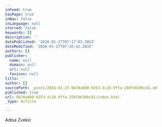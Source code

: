```yaml
---
inFeed: true
hasPage: true
inNav: false
inLanguage: null
starred: false
keywords: []
description: ''
datePublished: '2016-01-27T07:17:03.301Z'
dateModified: '2016-01-27T07:16:42.383Z'
authors: []
publisher:
  name: null
  domain: null
  url: null
  favicon: null
title: ''
author: []
sourcePath: _posts/2016-01-27-0b70a800-9253-4c28-9ffa-258fd630bc01.md
published: true
url: 0b70a800-9253-4c28-9ffa-258fd630bc01/index.html
_type: Article

---
```

Adisa Zvekic